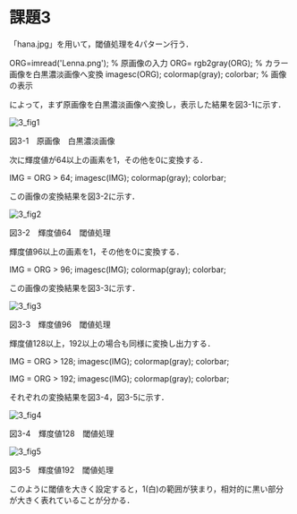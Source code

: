 # 課題3
「hana.jpg」を用いて，閾値処理を4パターン行う．

ORG=imread('Lenna.png'); % 原画像の入力
ORG= rgb2gray(ORG); % カラー画像を白黒濃淡画像へ変換
imagesc(ORG); colormap(gray); colorbar; % 画像の表示

によって，まず原画像を白黒濃淡画像へ変換し，表示した結果を図3-1に示す．

![3_fig1](https://user-images.githubusercontent.com/35133431/35190508-c9ca7c2e-fea6-11e7-92dd-4ae95d0ae68d.png)

図3-1　原画像　白黒濃淡画像

次に輝度値が64以上の画素を1，その他を0に変換する．

IMG = ORG > 64; 
imagesc(IMG); colormap(gray); colorbar;

この画像の変換結果を図3-2に示す．

![3_fig2](https://user-images.githubusercontent.com/35133431/35190509-cea940ae-fea6-11e7-99a3-09d1d0a26fff.png)

図3-2　輝度値64　閾値処理

輝度値96以上の画素を1，その他を0に変換する．

IMG = ORG > 96;
imagesc(IMG); colormap(gray); colorbar;

この画像の変換結果を図3-3に示す．

![3_fig3](https://user-images.githubusercontent.com/35133431/35190510-d283e83c-fea6-11e7-86eb-e52e4e06c947.png)

図3-3　輝度値96　閾値処理

輝度値128以上，192以上の場合も同様に変換し出力する．

IMG = ORG > 128;
imagesc(IMG); colormap(gray); colorbar;

IMG = ORG > 192;
imagesc(IMG); colormap(gray); colorbar;

それぞれの変換結果を図3-4，図3-5に示す．

![3_fig4](https://user-images.githubusercontent.com/35133431/35190512-d5d454ea-fea6-11e7-8572-70409f6215d7.png)

図3-4　輝度値128　閾値処理

![3_fig5](https://user-images.githubusercontent.com/35133431/35190513-d9dc0cf4-fea6-11e7-8691-af18568e5b26.png)

図3-5　輝度値192　閾値処理


このように閾値を大きく設定すると，1(白)の範囲が狭まり，相対的に黒い部分が大きく表れていることが分かる．
